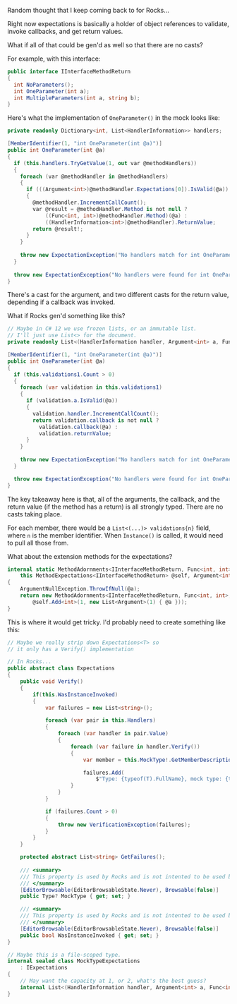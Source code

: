 Random thought that I keep coming back to for Rocks...

Right now expectations is basically a holder of object references to validate, invoke callbacks, and get return values.

What if all of that could be gen'd as well so that there are no casts?

For example, with this interface:

```csharp
public interface IInterfaceMethodReturn
{
  int NoParameters();
  int OneParameter(int a);
  int MultipleParameters(int a, string b);
}
```

Here's what the implementation of `OneParameter()` in the mock looks like:

```csharp
private readonly Dictionary<int, List<HandlerInformation>> handlers;

[MemberIdentifier(1, "int OneParameter(int @a)")]
public int OneParameter(int @a)
{
  if (this.handlers.TryGetValue(1, out var @methodHandlers))
  {
    foreach (var @methodHandler in @methodHandlers)
    {
      if (((Argument<int>)@methodHandler.Expectations[0]).IsValid(@a))
      {
        @methodHandler.IncrementCallCount();
        var @result = @methodHandler.Method is not null ?
            ((Func<int, int>)@methodHandler.Method)(@a) :
            ((HandlerInformation<int>)@methodHandler).ReturnValue;
        return @result!;
      }
    }
        
    throw new ExpectationException("No handlers match for int OneParameter(int @a)");
  }
    
  throw new ExpectationException("No handlers were found for int OneParameter(int @a)");
}
```

There's a cast for the argument, and two different casts for the return value, depending if a callback was invoked.

What if Rocks gen'd something like this?

```csharp
// Maybe in C# 12 we use frozen lists, or an immutable list.
// I'll just use List<> for the document.
private readonly List<(HandlerInformation handler, Argument<int> a, Func<int, int>? callback, int returnValue)> validations1;

[MemberIdentifier(1, "int OneParameter(int @a)")]
public int OneParameter(int @a)
{
  if (this.validations1.Count > 0)
  {
    foreach (var validation in this.validations1)
    {
      if (validation.a.IsValid(@a))
      {
        validation.handler.IncrementCallCount();
        return validation.callback is not null ?
          validation.callback(@a) :
          validation.returnValue;
      }
    }
        
    throw new ExpectationException("No handlers match for int OneParameter(int @a)");
  }

  throw new ExpectationException("No handlers were found for int OneParameter(int @a)");
}
```

The key takeaway here is that, all of the arguments, the callback, and the return value (if the method has a return) is all strongly typed. There are no casts taking place.

For each member, there would be a `List<(...)> validations{n}` field, where `n` is the member identifier. When `Instance()` is called, it would need to pull all those from.

What about the extension methods for the expectations?

```csharp
internal static MethodAdornments<IInterfaceMethodReturn, Func<int, int>, int> OneParameter(
    this MethodExpectations<IInterfaceMethodReturn> @self, Argument<int> @a)
{
    ArgumentNullException.ThrowIfNull(@a);
    return new MethodAdornments<IInterfaceMethodReturn, Func<int, int>, int>(
        @self.Add<int>(1, new List<Argument>(1) { @a }));
}

```

This is where it would get tricky. I'd probably need to create something like this:

```csharp
// Maybe we really strip down Expectations<T> so
// it only has a Verify() implementation

// In Rocks...
public abstract class Expectations
{
	public void Verify()
	{
		if(this.WasInstanceInvoked)
		{
			var failures = new List<string>();

			foreach (var pair in this.Handlers)
			{
				foreach (var handler in pair.Value)
				{
					foreach (var failure in handler.Verify())
					{
						var member = this.MockType!.GetMemberDescription(pair.Key);

						failures.Add(
							$"Type: {typeof(T).FullName}, mock type: {this.MockType!.FullName}, member: {member}, message: {failure}");
					}
				}
			}

			if (failures.Count > 0)
			{
				throw new VerificationException(failures);
			}
		}
	}

    protected abstract List<string> GetFailures();
    
	/// <summary>
	/// This property is used by Rocks and is not intented to be used by developers.
	/// </summary>
	[EditorBrowsable(EditorBrowsableState.Never), Browsable(false)]
	public Type? MockType { get; set; }

	/// <summary>
	/// This property is used by Rocks and is not intented to be used by developers.
	/// </summary>
	[EditorBrowsable(EditorBrowsableState.Never), Browsable(false)]
	public bool WasInstanceInvoked { get; set; }    
}

// Maybe this is a file-scoped type.
internal sealed class MockTypeExpectations
    : IExpectations
{
    // May want the capacity at 1, or 2, what's the best guess?
    internal List<(HandlerInformation handler, Argument<int> a, Func<int, int>? callback, int returnValue)> Handlers1 { get; } = new(1);
}
```